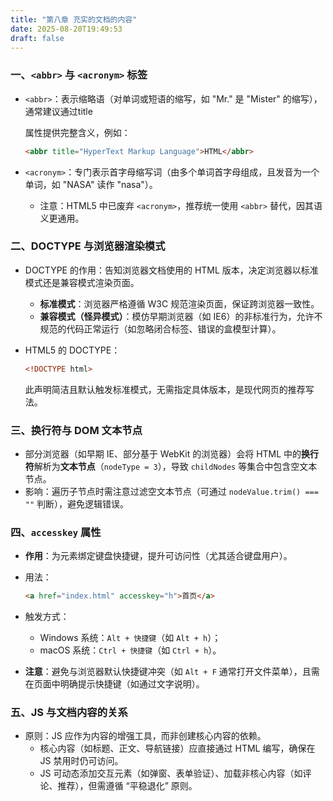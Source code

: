 ```yaml
---
title: "第八章 充实的文档的内容"
date: 2025-08-20T19:49:53
draft: false
---
```


###  一、`<abbr>` 与 `<acronym>` 标签

- `<abbr>`：表示缩略语（对单词或短语的缩写，如 "Mr." 是 "Mister" 的缩写），通常建议通过title 

  属性提供完整含义，例如：

  ```html
  <abbr title="HyperText Markup Language">HTML</abbr>
  ```

- `<acronym>`：专门表示首字母缩写词（由多个单词首字母组成，且发音为一个单词，如 "NASA" 读作 "nasa"）。

  - 注意：HTML5 中已废弃 `<acronym>`，推荐统一使用 `<abbr>` 替代，因其语义更通用。

### 二、DOCTYPE 与浏览器渲染模式

- DOCTYPE 的作用：告知浏览器文档使用的 HTML 版本，决定浏览器以标准模式还是兼容模式渲染页面。

  - **标准模式**：浏览器严格遵循 W3C 规范渲染页面，保证跨浏览器一致性。
  - **兼容模式（怪异模式）**：模仿早期浏览器（如 IE6）的非标准行为，允许不规范的代码正常运行（如忽略闭合标签、错误的盒模型计算）。

- HTML5 的 DOCTYPE：

  ```html
  <!DOCTYPE html>
  ```

  此声明简洁且默认触发标准模式，无需指定具体版本，是现代网页的推荐写法。

### 三、换行符与 DOM 文本节点

- 部分浏览器（如早期 IE、部分基于 WebKit 的浏览器）会将 HTML 中的**换行符**解析为**文本节点**（`nodeType = 3`），导致 `childNodes` 等集合中包含空文本节点。
- 影响：遍历子节点时需注意过滤空文本节点（可通过 `nodeValue.trim() === ""` 判断），避免逻辑错误。

### 四、`accesskey` 属性

- **作用**：为元素绑定键盘快捷键，提升可访问性（尤其适合键盘用户）。

- 用法：

  ```html
  <a href="index.html" accesskey="h">首页</a>
  ```

- 触发方式：

  - Windows 系统：`Alt + 快捷键`（如 `Alt + h`）；
  - macOS 系统：`Ctrl + 快捷键`（如 `Ctrl + h`）。

- **注意**：避免与浏览器默认快捷键冲突（如 `Alt + F` 通常打开文件菜单），且需在页面中明确提示快捷键（如通过文字说明）。

### 五、JS 与文档内容的关系

- 原则：JS 应作为内容的增强工具，而非创建核心内容的依赖。
  - 核心内容（如标题、正文、导航链接）应直接通过 HTML 编写，确保在 JS 禁用时仍可访问。
  - JS 可动态添加交互元素（如弹窗、表单验证）、加载非核心内容（如评论、推荐），但需遵循 “平稳退化” 原则。